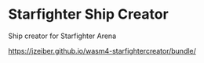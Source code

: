 # Starfighter Ship Creator
Ship creator for Starfighter Arena

https://jzeiber.github.io/wasm4-starfightercreator/bundle/
